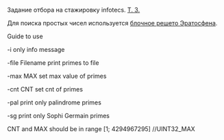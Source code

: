 Задание отбора на стажировку infotecs.
[Т. З.](https://academy.infotecs.ru/formaty-uchastiya/anketa/files/spb/CPP.docx) 

Для поиска простых чисел используется [блочное решето Эратосфена](https://e-maxx.ru/algo/eratosthenes_sieve#7).

Guide to use

-i only info message

-file Filename print primes to file

-max MAX set max value of primes

-cnt CNT set cnt of primes

-pal print only palindrome primes

-sg print only Sophi Germain primes

CNT and MAX should be in range [1; 4294967295] //UINT32_MAX 
